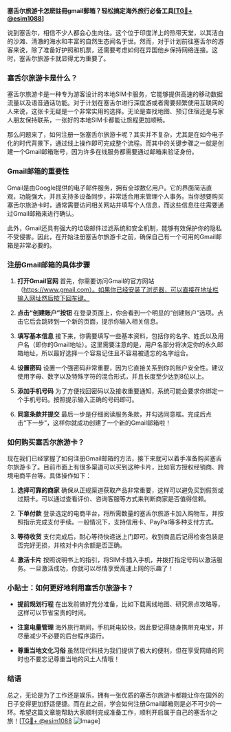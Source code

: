 **塞舌尔旅游卡怎麽註冊gmail郵箱？轻松搞定海外旅行必备工具[[TG💪+ @esim1088](https://t.me/s/esim1088)]**

说到塞舌尔，相信不少人都会心生向往。这个位于印度洋上的热带天堂，以其洁白的沙滩、清澈的海水和丰富的自然生态闻名于世。然而，对于计划前往塞舌尔的游客来说，除了准备好护照和机票，还需要考虑如何在异国他乡保持网络连接。这时，塞舌尔旅游卡就显得尤为重要了。

### 塞舌尔旅游卡是什么？

塞舌尔旅游卡是一种专为游客设计的本地SIM卡服务，它能够提供高速的移动数据流量以及语音通话功能。对于计划在塞舌尔进行深度游或者需要频繁使用互联网的人来说，这张卡无疑是一个非常实用的选择。无论是查找地图、预订住宿还是与家人朋友保持联系，一张好的本地SIM卡都能让旅程更加顺畅。

那么问题来了，如何注册一张塞舌尔旅游卡呢？其实并不复杂，尤其是在如今电子化的时代背景下，通过线上操作即可完成整个流程。而其中的关键步骤之一就是创建一个Gmail邮箱账号，因为许多在线服务都需要通过邮箱来验证身份。

### Gmail邮箱的重要性

Gmail是由Google提供的电子邮件服务，拥有全球数亿用户。它的界面简洁直观，功能强大，并且支持多设备同步，非常适合用来管理个人事务。当你想要购买塞舌尔旅游卡时，通常需要访问相关网站并填写个人信息，而这些信息往往需要通过Gmail邮箱来进行确认。

此外，Gmail还具有强大的垃圾邮件过滤系统和安全机制，能够有效保护你的隐私不受侵害。因此，在开始注册塞舌尔旅游卡之前，确保自己有一个可用的Gmail邮箱是非常必要的。

### 注册Gmail邮箱的具体步骤

1. **打开Gmail官网**
   首先，你需要访问Gmail的官方网站（https://www.gmail.com）。如果你已经安装了浏览器，可以直接在地址栏输入网址然后按下回车键。

2. **点击“创建账户”按钮**
   在登录页面上，你会看到一个明显的“创建账户”选项。点击它后会跳转到一个新的页面，提示你输入相关信息。

3. **填写基本信息**
   接下来，你需要填写一些基本资料，包括你的名字、姓氏以及用户名（即你的Gmail地址）。这里需要注意的是，用户名部分将决定你的永久邮箱地址，所以最好选择一个容易记住且不容易被遗忘的名字组合。

4. **设置密码**
   设置一个强密码非常重要，因为它直接关系到你的账户安全性。建议使用字母、数字以及特殊字符的混合形式，并且长度至少达到8位以上。

5. **添加手机号码**
   为了方便找回密码以及接收重要通知，系统可能会要求你绑定一个手机号码。按照提示输入正确的号码即可。

6. **同意条款并提交**
   最后一步是仔细阅读服务条款，并勾选同意框。完成后点击“下一步”，这样你就成功创建了一个新的Gmail邮箱啦！

### 如何购买塞舌尔旅游卡？

现在我们已经掌握了如何注册Gmail邮箱的方法，接下来就可以着手准备购买塞舌尔旅游卡了。目前市面上有很多渠道可以买到这种卡片，比如官方授权经销商、跨境电商平台等。具体操作如下：

1. **选择可靠的商家**
   确保从正规渠道获取产品非常重要，这样可以避免买到假货或过期卡。可以通过查看评价、咨询客服等方式来判断商家是否值得信赖。

2. **下单付款**
   登录选定的电商平台，将所需数量的塞舌尔旅游卡加入购物车，并按照指示完成支付手续。一般情况下，支持信用卡、PayPal等多种支付方式。

3. **等待收货**
   支付完成后，耐心等待快递送上门即可。收到商品后记得检查包装是否完好无损，并核对卡内余额是否正确。

4. **激活卡片**
   按照说明书上的指引，将SIM卡插入手机，并拨打指定号码以激活服务。一旦激活成功，你就可以尽情享受高速上网的乐趣了！

### 小贴士：如何更好地利用塞舌尔旅游卡？

- **提前规划行程**
   在出发前做好充分准备，比如下载离线地图、研究景点攻略等，这样可以节省宝贵的时间。

- **注意电量管理**
   海外旅行期间，手机耗电较快，因此要记得随身携带充电宝，并尽量减少不必要的后台程序运行。

- **尊重当地文化习俗**
   虽然现代科技为我们提供了极大的便利，但在享受网络的同时也不要忘记尊重当地的风土人情哦！

### 结语

总之，无论是为了工作还是娱乐，拥有一张优质的塞舌尔旅游卡都能让你在国外的日子变得更加舒适便捷。而在此之前，学会如何注册Gmail邮箱则是必不可少的一环。希望这篇文章能帮助大家顺利完成准备工作，顺利开启属于自己的塞舌尔之旅！[[TG💪+ @esim1088](https://t.me/s/esim1088) ![Image](https://i.postimg.cc/4NQfJmqS/Snipaste-2025-05-13-00-14-12.png)]
